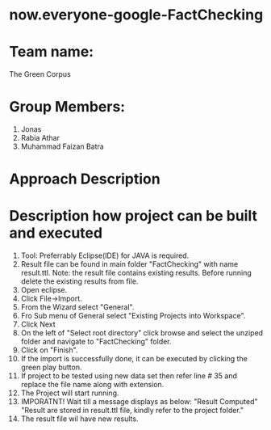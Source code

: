 # now.everyone-google-FactChecking
# Team name:
The Green Corpus

# Group Members:
1. Jonas
2. Rabia Athar
3. Muhammad Faizan Batra


# Approach Description

# Description how project can be built and executed
1. Tool: Preferrably Eclipse(IDE) for JAVA is required. 
2. Result file can be found in main folder "FactChecking" with name result.ttl.
Note: the result file contains existing results. Before running delete the existing results from file.
3. Open eclipse.
4. Click File->Import.
5. From the Wizard select "General".
6. Fro Sub menu of General select "Existing Projects into Workspace".
7. Click Next
8. On the left of "Select root directory" click browse and select the unziped folder and navigate to "FactChecking" folder.
9. Click on "Finish".
10. If the import is successfully done, it can be executed by clicking the green play button.
11. If project to be tested using new data set then refer line #  35 and replace the file name along with extension.
12. The Project will start running.
13. IMPORATNT! Wait till a message displays as below:
  "Result Computed"
  "Result are stored in result.ttl file, kindly refer to the project folder."
14. The result file wil have new results.

